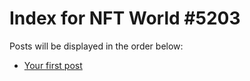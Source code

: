 # Index for NFT World #5203
Posts will be displayed in the order below:

- [Your first post](./001-first.md)

